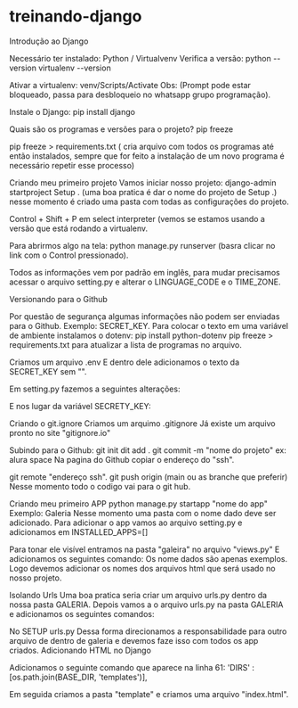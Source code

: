 # treinando-django

Introdução ao Django

Necessário ter instalado: Python / Virtualvenv
Verifica a versão:
python  -- version 
virtualenv --version

Ativar a virtualenv:
venv/Scripts/Activate 
Obs: (Prompt pode estar bloqueado, passa para desbloqueio no whatsapp grupo programação).

Instale o Django:
pip install django

Quais são os programas e versões para o projeto?
pip freeze

pip freeze > requirements.txt ( cria arquivo com todos os programas até então instalados, sempre que for feito a instalação de um novo programa é necessário repetir esse processo)

Criando meu primeiro projeto
Vamos iniciar nosso projeto:
django-admin startproject Setup . (uma boa pratica é dar o nome do projeto de Setup .)
nesse momento é criado uma pasta com todas as configurações do projeto.

Control + Shift + P em select interpreter (vemos se estamos usando a versão que está rodando a virtualenv.

Para abrirmos algo na tela: python manage.py runserver (basra clicar no link com o Control pressionado). 

Todos as informações vem por padrão em inglês, para mudar precisamos acessar o arquivo setting.py e alterar o LINGUAGE_CODE e o TIME_ZONE.


Versionando para o Github

Por questão de segurança algumas informações não podem ser enviadas para o Github. Exemplo: SECRET_KEY.
Para colocar o texto em uma variável de ambiente instalamos o dotenv:
pip install python-dotenv
pip freeze > requirements.txt para atualizar a lista de programas no arquivo.

 Criamos um arquivo .env
E dentro dele adicionamos o texto da SECRET_KEY sem "".

Em setting.py fazemos a seguintes alterações:

E nos lugar da variável SECRETY_KEY: 

Criando o git.ignore
Criamos um arquimo .gitignore
Já existe um arquivo pronto no site "gitignore.io"

Subindo para o Github:
git init 
dit add .
git commit -m "nome do projeto" ex: alura space
Na pagina do Github copiar o endereço do "ssh".

git remote "endereço ssh".
git push origin (main ou as branche que preferir)
Nesse momento todo o codigo vai para o git hub.

Criando meu primeiro APP
python manage.py startapp "nome do app" Exemplo: Galeria
Nesse momento uma pasta com o nome dado deve ser adicionado.
Para adicionar o app vamos ao arquivo setting.py e adicionamos em INSTALLED_APPS=[]

Para tonar ele visível entramos na pasta "galeira" no arquivo "views.py"
E adicionamos os seguintes comando: 
Os nome dados são apenas exemplos. Logo devemos adicionar os nomes dos arquivos html que será usado no nosso projeto. 

Isolando Urls
Uma boa pratica seria criar um arquivo urls.py dentro da nossa pasta GALERIA.
Depois vamos a o arquivo urls.py na pasta GALERIA e adicionamos os seguintes comandos:

No SETUP urls.py 
Dessa forma direcionamos a responsabilidade para outro arquivo de dentro de galeria e devemos faze isso com todos os app criados. 
Adicionando HTML no Django

Adicionamos o seguinte comando que aparece na linha 61: 'DIRS' : [os.path.join(BASE_DIR, 'templates')],

Em seguida criamos a pasta "template" e criamos uma arquivo "index.html".

